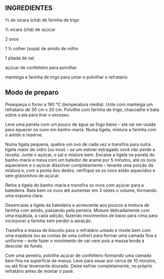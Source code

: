 ## INGREDIENTES
⅔ de xícara (chá) de farinha de trigo

½ xícara (chá) de açúcar

2 ovos

1 ½ colher (sopa) de amido de milho

1 pitada de sal

açúcar de confeiteiro para polvilhar

manteiga e farinha de trigo para untar e polvilhar o refratário

## Modo de preparo 

Preaqueça o forno a 180 °C (temperatura média). Unte com manteiga um refratário de 30 cm x 20 cm. Polvilhe com farinha de trigo, chacoalhe e bata sobre a pia para tirar o excesso.

Leve uma panela com um pouco de água ao fogo baixo – ela vai ser usada para aquecer os ovos em banho-maria. Numa tigela, misture a farinha com o amido e reserve. 

Numa tigela pequena, quebre um ovo de cada vez e transfira para outra tigela maior de vidro (ou inox) – se um estiver estragado você não perde a receita. Junte o açúcar, o sal e misture bem. Encaixe a tigela na panela do banho-maria e mexa com um batedor de arame por 5 minutos, até os ovos aquecerem e o açúcar dissolver completamente – levante uma porção da mistura e, com a ponta dos dedos, verifique se os ovos estão aquecidos e sem grãozinhos de açúcar.

Retire a tigela do banho-maria e transfira os ovos com açúcar para a batedeira. Bata bem os ovos até aumentar em 3 vezes o volume, formando uma espuma clara.

Desencaixe a tigela da batedeira e acrescente aos poucos a mistura de farinha com amido, passando pela peneira. Misture delicadamente com uma espátula, a cada adição, fazendo movimentos de baixo para cima para incorporar a farinha sem perder a aeração.

Transfira a massa de biscoito para o refratário untado e nivele bem com uma espátula (ou as costas de uma colher) para formar uma camada fina e uniforme – evite fazer o movimento de vai-vem pois a massa tende a descolar do fundo.

Com uma peneira, polvilhe açúcar de confeiteiro formando uma camada bem fina na superfície da massa. Leve para assar por cerca de 10 minutos, ou até ficar levemente dourado. Deixe esfriar completamente, no próprio refratário antes de montar o pavê.